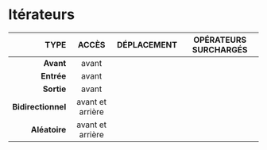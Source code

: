 # Itérateurs

|TYPE|ACCÈS|DÉPLACEMENT|OPÉRATEURS SURCHARGÉS|
|--:|:--:|:--:|:--:|
|**Avant**|avant|||
|**Entrée**|avant|||
|**Sortie**|avant|||
|**Bidirectionnel**|avant et arrière|||
|**Aléatoire**|avant et arrière|||
